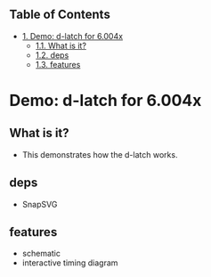 <div id="table-of-contents">
<h2>Table of Contents</h2>
<div id="text-table-of-contents">
<ul>
<li><a href="#sec-1">1. Demo: d-latch for 6.004x</a>
<ul>
<li><a href="#sec-1-1">1.1. What is it?</a></li>
<li><a href="#sec-1-2">1.2. deps</a></li>
<li><a href="#sec-1-3">1.3. features</a></li>
</ul>
</li>
</ul>
</div>
</div>

# Demo: d-latch for 6.004x<a id="sec-1" name="sec-1"></a>

## What is it?<a id="sec-1-1" name="sec-1-1"></a>

-   This demonstrates how the d-latch works.

## deps<a id="sec-1-2" name="sec-1-2"></a>

-   SnapSVG

## features<a id="sec-1-3" name="sec-1-3"></a>

-   schematic
-   interactive timing diagram
